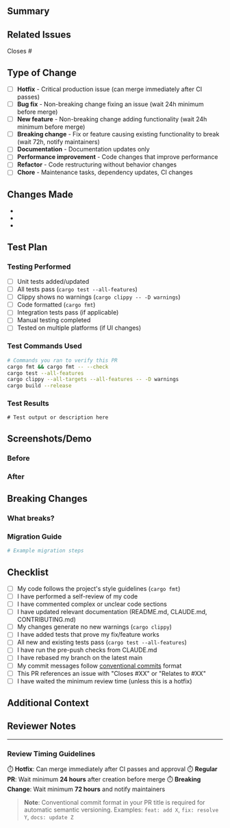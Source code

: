 ## Summary

<!-- Provide a clear and concise description of what this PR accomplishes and why it's needed -->

## Related Issues

Closes #
<!-- Use "Closes #XX" for issues this PR fully resolves -->
<!-- Use "Relates to #XX" for partial progress or related work -->

## Type of Change

<!-- Mark the applicable option with an [x] -->
- [ ] **Hotfix** - Critical production issue (can merge immediately after CI passes)
- [ ] **Bug fix** - Non-breaking change fixing an issue (wait 24h minimum before merge)
- [ ] **New feature** - Non-breaking change adding functionality (wait 24h minimum before merge)
- [ ] **Breaking change** - Fix or feature causing existing functionality to break (wait 72h, notify maintainers)
- [ ] **Documentation** - Documentation updates only
- [ ] **Performance improvement** - Code changes that improve performance
- [ ] **Refactor** - Code restructuring without behavior changes
- [ ] **Chore** - Maintenance tasks, dependency updates, CI changes

## Changes Made

<!-- List the specific changes in this PR -->
-
-
-

<!-- Include any architectural decisions, rationale, or trade-offs -->
<!-- Mention any dependencies added, removed, or updated -->

## Test Plan

### Testing Performed
- [ ] Unit tests added/updated
- [ ] All tests pass (`cargo test --all-features`)
- [ ] Clippy shows no warnings (`cargo clippy -- -D warnings`)
- [ ] Code formatted (`cargo fmt`)
- [ ] Integration tests pass (if applicable)
- [ ] Manual testing completed
- [ ] Tested on multiple platforms (if UI changes)

### Test Commands Used
```bash
# Commands you ran to verify this PR
cargo fmt && cargo fmt -- --check
cargo test --all-features
cargo clippy --all-targets --all-features -- -D warnings
cargo build --release
```

### Test Results
<!-- Paste relevant test output or describe results -->
```
# Test output or description here
```

## Screenshots/Demo

<!-- If this PR includes UI changes (GUI or TUI), add screenshots, GIFs, or videos -->
<!-- Delete this section if not applicable -->

### Before
<!-- Screenshot/description of old behavior -->

### After
<!-- Screenshot/description of new behavior -->

## Breaking Changes

<!-- If this is a breaking change, provide a migration guide for users -->
<!-- Delete this section if not applicable -->

### What breaks?
<!-- Describe what existing functionality changes or becomes incompatible -->

### Migration Guide
<!-- Provide step-by-step instructions for users to adapt to the changes -->
```bash
# Example migration steps
```

## Checklist

<!-- Ensure all items are completed before requesting review -->
- [ ] My code follows the project's style guidelines (`cargo fmt`)
- [ ] I have performed a self-review of my code
- [ ] I have commented complex or unclear code sections
- [ ] I have updated relevant documentation (README.md, CLAUDE.md, CONTRIBUTING.md)
- [ ] My changes generate no new warnings (`cargo clippy`)
- [ ] I have added tests that prove my fix/feature works
- [ ] All new and existing tests pass (`cargo test --all-features`)
- [ ] I have run the pre-push checks from CLAUDE.md
- [ ] I have rebased my branch on the latest main
- [ ] My commit messages follow [conventional commits](https://www.conventionalcommits.org/) format
- [ ] This PR references an issue with "Closes #XX" or "Relates to #XX"
- [ ] I have waited the minimum review time (unless this is a hotfix)

## Additional Context

<!-- Add any other context, design decisions, trade-offs, or notes for reviewers -->
<!-- Link to relevant discussions, RFCs, or external resources -->

## Reviewer Notes

<!-- Specific areas you'd like reviewers to focus on or pay attention to -->
<!-- Example: "Please pay special attention to the error handling in lines 50-75" -->
<!-- Delete this section if not applicable -->

---

### Review Timing Guidelines
⏱️ **Hotfix**: Can merge immediately after CI passes and approval
⏱️ **Regular PR**: Wait minimum **24 hours** after creation before merge
⏱️ **Breaking Change**: Wait minimum **72 hours** and notify maintainers

> **Note**: Conventional commit format in your PR title is required for automatic semantic versioning.
> Examples: `feat: add X`, `fix: resolve Y`, `docs: update Z`